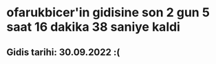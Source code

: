 # ofarukbicer'in gidisine son 2 gun 5 saat 16 dakika 38 saniye kaldi

## Gidis tarihi: 30.09.2022 :(